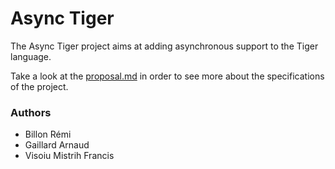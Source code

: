 # Async Tiger

The Async Tiger project aims at adding asynchronous support to the Tiger
language.

Take a look at the
[proposal.md](https://github.com/thegameg/async-tiger/blob/master/proposal.md)
in order to see more about the specifications of the project.

### Authors

* Billon Rémi
* Gaillard Arnaud
* Visoiu Mistrih Francis
